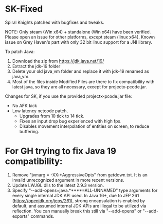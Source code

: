 # SK-Fixed
Spiral Knights patched with bugfixes and tweaks.

NOTE: Only steam (Win x64) + standalone (Win x64) have been verified.
Please open an issue for other platforms, except steam (linux x64).
Known issue on Grey Haven's part with only 32 bit linux support for a JNI library.

To patch Java:
1. Download the zip from https://jdk.java.net/19/
2. Extract the jdk-19 folder
3. Delete your old java_vm folder and replace it with jdk-19 renamed as java_vm.
4. Most of the files inside Modified Files are there to fix compatibility with latest java,
so they are all necessary, except for projectx-pcode.jar.

Changes for SK, if you use the provided projectx-pcode.jar file:
- No AFK kick
- Low latency netcode patch.
	- Upgrades from 10 tick to 14 tick.
	- Fixes an input drop bug experienced with high fps.
	- Disables movement interpolation of entities on screen, to reduce buffering.

# For GH trying to fix Java 19 compatibility:

1. Remove "jvmarg = -XX:+AggressiveOpts" from getdown.txt. It is an invalid unrecognized argument in more recent versions.
2. Update LWJGL dlls to the latest 2.9.3 version.
3. Specify "--add-opens=java.*****=ALL-UNNAMED" type arguments for every single internal JDK API used.
In Java 16+, due to JEP 261 (https://openjdk.org/jeps/261), strong encapsulation is enabled by default,
and assumed internal JDK APIs are illegal to be utilized via reflection. You can manually break this still 
via "--add-opens" or "--add-exports" commands.